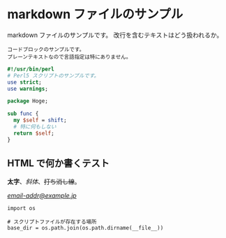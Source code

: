 # markdown ファイルのサンプル

markdown ファイルのサンプルです。
改行を含むテキストはどう扱われるか。

```
コードブロックのサンプルです。
プレーンテキストなので言語指定は特にありません。
```

```perl
#!/usr/bin/perl
# Perl5 スクリプトのサンプルです。
use strict;
use warnings;

package Hoge;

sub func {
  my $self = shift;
  # 特に何もしない
  return $self;
}
```

## HTML で何か書くテスト

<b>太字</b>、<i>斜体</i>、<s>打ち消し線</s>。

<address><a href="mailto:email-addr@example.jp">email-addr@example.jp</a></address>

<pre><code class="py">import os

# スクリプトファイルが存在する場所
base_dir = os.path.join(os.path.dirname(__file__))
</code></pre>
